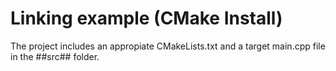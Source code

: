 # Linking example (CMake Install)

The project includes an appropiate CMakeLists.txt and a target main.cpp file in the ##src## folder.



